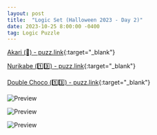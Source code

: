 ```yaml
---
layout: post
title:  "Logic Set (Halloween 2023 - Day 2)"
date: 2023-10-25 8:00:00 -0400
tag: Logic Puzzle
---
```


[Akari (👻) - puzz.link](https://puzz.link/p?akari/10/10/.............j.....l...g.c.6..g0.h0.g..n..n..hcg6..g2.6..g.........../){:target="_blank"}

[Nurikabe (1️⃣3️⃣) - puzz.link](https://puzz.link/p?nurikabe/10/10/1g3g1g3r13i1p3i3h1t1g11g3g1r3g33i1q1i){:target="_blank"}

[Double Choco (1️⃣3️⃣) - puzz.link](https://puzz.link/p?dbchoco/10/10/vrvsg31r191j1j1j9jcjpdl3kd3qdg1m1hdzzj3k){:target="_blank"}

![Preview](https://puzz.link/pv?frame=5&akari/10/10/.............j.....l...g.c.6..g0.h0.g..n..n..hcg6..g2.6..g.........../)

![Preview](https://puzz.link/pv?frame=5&nurikabe/10/10/1g3g1g3r13i1p3i3h1t1g11g3g1r3g33i1q1i)

![Preview](https://puzz.link/pv?frame=5&dbchoco/10/10/vrvsg31r191j1j1j9jcjpdl3kd3qdg1m1hdzzj3k)